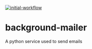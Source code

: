 [![initial-workflow](https://github.com/Olfredos6/background-mailer/actions/workflows/init.yaml/badge.svg?event=push)](https://github.com/Olfredos6/background-mailer/actions/workflows/init.yaml)

# background-mailer
A python service used to send emails
